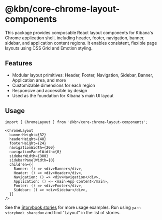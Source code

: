 # @kbn/core-chrome-layout-components

This package provides composable React layout components for Kibana's Chrome application shell, including header, footer, navigation, banner, sidebar, and application content regions. It enables consistent, flexible page layouts using CSS Grid and Emotion styling.

## Features
- Modular layout primitives: Header, Footer, Navigation, Sidebar, Banner, Application area, and more
- Customizable dimensions for each region
- Responsive and accessible by design
- Used as the foundation for Kibana's main UI layout

## Usage
```tsx
import { ChromeLayout } from '@kbn/core-chrome-layout-components';

<ChromeLayout
  bannerHeight={32}
  headerHeight={48}
  footerHeight={24}
  navigationWidth={200}
  navigationPanelWidth={0}
  sidebarWidth={300}
  sidebarPanelWidth={0}
  children={{
    Banner: () => <div>Banner</div>,
    Header: () => <div>Header</div>,
    Navigation: () => <div>Navigation</div>,
    Application: () => <main>App Content</main>,
    Footer: () => <div>Footer</div>,
    Sidebar: () => <div>Sidebar</div>,
  }}
/>
```

See the [Storybook stories](./__stories__/layout.stories.tsx) for more usage examples.
Run using `yarn storybook sharedux` and find "Layout" in the list of stories.
